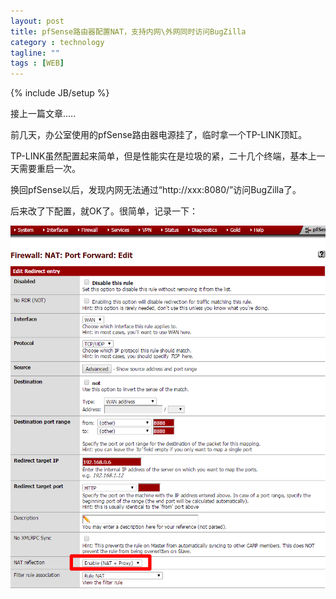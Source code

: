 ```yaml
---
layout: post
title: pfSense路由器配置NAT，支持内网\外网同时访问BugZilla
category : technology
tagline: ""
tags : [WEB]
---
```

{% include JB/setup %}

接上一篇文章.....

前几天，办公室使用的pfSense路由器电源挂了，临时拿一个TP-LINK顶缸。

TP-LINK虽然配置起来简单，但是性能实在是垃圾的紧，二十几个终端，基本上一天需要重启一次。

换回pfSense以后，发现内网无法通过“http://xxx:8080/”访问BugZilla了。

后来改了下配置，就OK了。很简单，记录一下：

![配置截图](https://github.com/ZhaoShixinCN/ZhaoShixinCN.github.io/raw/master/img/pfSense_NAT.png)
